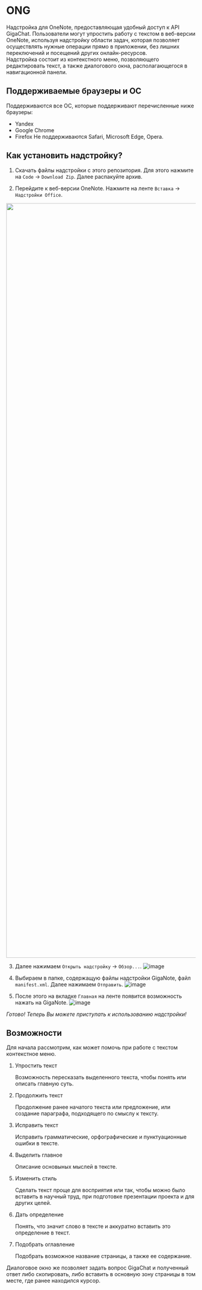 # ONG
Надстройка для OneNote, предоставляющая удобный доступ к API GigaChat.
Пользователи могут упростить работу с текстом в веб-версии OneNote, используя надстройку области задач, которая позволяет осуществлять нужные операции прямо в приложении, без лишних переключений и посещений других онлайн-ресурсов.  
Надстройка состоит из контекстного меню, позволяющего редактировать текст, а также диалогового окна, располагающегося в навигационной панели.

## Поддерживаемые браузеры и ОС
Поддерживаются все ОС, которые поддерживают перечисленные ниже браузеры:
* Yandex
* Google Chrome
* Firefox
Не поддерживаются Safari, Microsoft Edge, Opera.

## Как установить надстройку?
1. Скачать файлы надстройки с этого репозитория. Для этого нажмите на `Code` -> `Download Zip`. Далее распакуйте архив.

2. Перейдите к веб-версии OneNote. Нажмите на ленте `Вставка` -> `Надстройки Office`.
<img src=https://github.com/Zonichka/ONG/assets/65851895/f01727b8-5da7-4e2a-a29c-9b521bee0ff1 width=2000 length=5000>

3. Далее нажимаем `Открыть надстройку` -> `Обзор...`.
![image](https://github.com/Zonichka/ONG/assets/65851895/e1e4013a-192b-4c2b-9299-ccb722ba2da2)

4. Выбираем в папке, содержащую файлы надстройки GigaNote, файл `manifest.xml`. Далее нажимаем `Отправить`.
![image](https://github.com/Zonichka/ONG/assets/65851895/5721fc7e-a668-47f2-ae9f-ffc6b4cf5374)

5. После этого на вкладке `Главная` на ленте появится возможность нажать на GigaNote.
![image](https://github.com/Zonichka/ONG/assets/65851895/173fc88c-a26c-41de-89d4-a01fa1657e93)

*Готово! Теперь Вы можете приступать к использованию надстройки!*

## Возможности
Для начала рассмотрим, как может помочь при работе с текстом контекстное меню.
1. Упростить текст
   
   Возможность пересказать выделенного текста, чтобы понять или описать главную суть.
2. Продолжить текст
   
   Продолжение ранее начатого текста или предложение, или создание параграфа, подходящего по смыслу к тексту.
3. Исправить текст

   Исправить грамматические, орфографические и пунктуационные ошибки в тексте.
4. Выделить главное
   
   Описание основыных мыслей в тексте.
5. Изменить стиль

   Сделать текст проще для восприятия или так, чтобы можно было вставить в научный труд, при подготовке презентации проекта и для других целей.
6. Дать определение

   Понять, что значит слово в тексте и аккуратно вставить это определение в текст.
7. Подобрать оглавление
   
   Подобрать возможное название страницы, а также ее содержание.


Диалоговое окно же позволяет задать вопрос GigaChat и полученный ответ либо скопировать, либо вставить в основную зону страницы в том месте, где ранее находился курсор.

